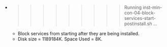 * >>>>>>>>> Running inst-min-con-04-block-services-start-postinstall.sh ...
  * Block services from starting after they are being installed.
  * Disk size = 1189184K. Space Used = 8K.
